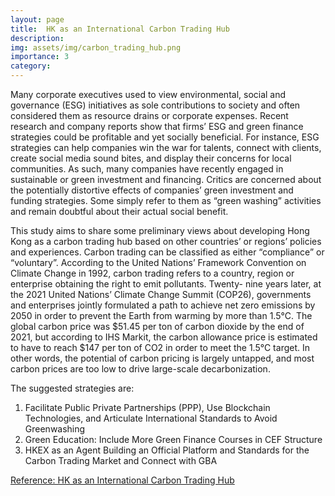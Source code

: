 ```yaml
---
layout: page
title:  HK as an International Carbon Trading Hub
description: 
img: assets/img/carbon_trading_hub.png
importance: 3
category: 
---
```


Many corporate executives used to view environmental, social and governance (ESG) initiatives as sole contributions to society and often considered them as resource drains or corporate expenses. Recent research and company reports show that firms’ ESG and green finance strategies could be profitable and yet socially beneficial. For instance, ESG strategies can help companies win the war for talents, connect with clients, create social media sound bites, and display their concerns for local communities. As such, many companies have recently engaged in sustainable or green investment and financing. Critics are concerned about the potentially distortive effects of companies’ green investment and funding strategies. Some simply refer to them as “green washing” activities and remain doubtful about their actual social benefit.

This study aims to share some preliminary views about developing Hong Kong as a carbon trading hub based on other countries’ or regions’ policies and experiences. Carbon trading can be classified as either “compliance” or “voluntary”. According to the United Nations’ Framework Convention on Climate Change in 1992, carbon trading refers to a country, region or enterprise obtaining the right to emit pollutants. Twenty- nine years later, at the 2021 United Nations’ Climate Change Summit (COP26), governments and enterprises jointly formulated a path to achieve net zero emissions by 2050 in order to prevent the Earth from warming by more than 1.5°C. The global carbon price was $51.45 per ton of carbon dioxide by the end of 2021, but according to IHS Markit, the carbon allowance price is estimated to have to reach $147 per ton of CO2 in order to meet the 1.5°C target. In other words, the potential of carbon pricing is largely untapped, and most carbon prices are too low to drive large-scale decarbonization.

The suggested strategies are:

1. Facilitate Public Private Partnerships (PPP), Use Blockchain Technologies, and Articulate International Standards to Avoid Greenwashing
2. Green Education: Include More Green Finance Courses in CEF Structure
3. HKEX as an Agent Building an Official Platform and Standards for the Carbon Trading Market and Connect with GBA

<a href="{{ '/assets/pdf/green_papers_2022_hwt_eng2_intl_carbon_trading_hub.pdf' | relative_url }}">Reference: HK as an International Carbon Trading Hub</a>

